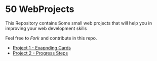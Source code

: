 # 50 WebProjects

This Repository contains Some small web projects that will help you in improving your web development skills


Feel free to *Fork* and contribute in this repo.



- [Project 1 - Exapnding Cards](https://github.com/misrapk/50Days-50-Web-projects/tree/main/01ExpandingCards)
- [Project 2 - Progress Steps ](https://github.com/misrapk/50Days-50-Web-projects/tree/main/02Progress%20Steps)